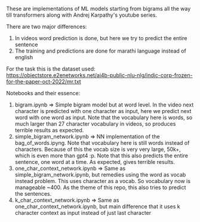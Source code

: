 These are implementations of ML models starting from bigrams all the way till transformers along with Andrej Karpathy's youtube series.

There are two major differences:
1. In videos word prediction is done, but here we try to predict the entire sentence
2. The training and predictions are done for marathi language instead of english

For the task this is the dataset used: https://objectstore.e2enetworks.net/ai4b-public-nlu-nlg/indic-corp-frozen-for-the-paper-oct-2022/mr.txt

Notebooks and their essence:
1. bigram.ipynb => Simple bigram model but at word level. In the video next character is predicted with one character as input, here we predict next word with one word as input. Note that the vocabulary here is words, so much larger than 27 character vocabulary in videos, so produces terrible results as expected.
2. simple_bigram_network.ipynb => NN implementation of the bag_of_words.ipyng. Note that vocabulary here is still words instead of characters. Because of this the vocab size is very very large, 50k+, which is even more than gpt4 :p. Note that this also predicts the entire sentence, one word at a time. As expected, gives terrible results.
3. one_char_context_network.ipynb => Same as simple_bigram_network.ipynb, but remedies using the word as vocab instead problem. This uses character as a vocab. So vocabulary now is manageable ~400. As the theme of this repo, this also tries to predict the sentences.
4. k_char_context_network.ipynb => Same as one_char_context_network.ipynb, but main difference that it uses k character context as input instead of just last character